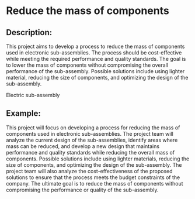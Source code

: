 # Reduce the mass of components

## Description:
This project aims to develop a process to reduce the mass of components used in electronic sub-assemblies. The process should be cost-effective while meeting the required performance and quality standards. The goal is to lower the mass of components without compromising the overall performance of the sub-assembly. Possible solutions include using lighter material, reducing the size of components, and optimizing the design of the sub-assembly.

Electric sub-assembly

## Example:
This project will focus on developing a process for reducing the mass of components used in electronic sub-assemblies. The project team will analyze the current design of the sub-assemblies, identify areas where mass can be reduced, and develop a new design that maintains performance and quality standards while reducing the overall mass of components. Possible solutions include using lighter materials, reducing the size of components, and optimizing the design of the sub-assembly. The project team will also analyze the cost-effectiveness of the proposed solutions to ensure that the process meets the budget constraints of the company. The ultimate goal is to reduce the mass of components without compromising the performance or quality of the sub-assembly.
